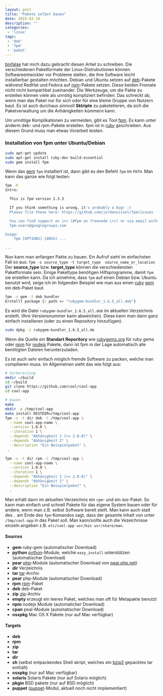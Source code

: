 ```yaml
---
layout: post
title: "Pakete selbst bauen"
date: 2015-02-19
description: ""
categories:
 - 'linux'
tags:
 - 'deb'
 - 'fpm'
 - 'paket'
---
```



[binfalse] hat mich dazu gebracht diesen Artiel zu schreiben. Die verschiedenen Paketformate der Linux-Distrubutionen können Softwareentwickler vor Probleme stellen, die ihre Software leicht installierbar gestalten möchten. Debian und Ubuntu setzen auf [deb]-Pakete während RedHat und Fedora auf [rpm]-Pakete setzen. Diese beiden Fromate nicht nicht kompartibel zueinander. Die Werkzeuge, um die Pakte zu erstellen können viele als unnötig kompliziert befinden. Das schreckt ab, wenn man das Paket nur für sich oder für eine kleine Gruppe von Nutzern baut. Es ist auch durchaus sinnvoll __Sktripte__ zu paketetieren, da sich die Paketverwaltung um die Anhänigkeiten kümmern kann.

Um unnötige Komplikationen zu vermeiden, gibt es Tool [fpm]. Es kann unter anderm deb- und rpm-Pakete erstellen. fpm ist in [ruby] geschrieben. Aus diesem Grund muss man etwas Vorarbeit leisten.

### Installation von fpm unter Ubuntu/Debian

``` sh
sudo apt-get update
sudo apt-get install ruby-dev build-essential
sudo gem install fpm
```

Wenn das [gem] `fpm` installiert ist, dann gibt es den Befehl `fpm` im `PATH`. Man kann das ganze wie folgt testen:

``` sh
fpm -h
Intro:

  This is fpm version 1.3.3

  If you think something is wrong, it's probably a bug! :)
  Please file these here: https://github.com/jordansissel/fpm/issues

  You can find support on irc (#fpm on freenode irc) or via email with
  fpm-users@googlegroups.com

Usage:
    fpm [OPTIONS] [ARGS] ...

...
```

Nun kann man anfangen Pakte zu bauen. Ein Aufruf sieht im einfachsten Fall so aus: `fpm -s source_type -t target_type  source_name_or_location` Der __source_type__ bzw. __target_type__ können die verschiedensten Paketformate sein. Einige Pakettype benötigen Hilfsprogramme, damit `fpm` sie erstellen kann. Da ich annehme, dass `fpm` auf einen Debian bzw. Ubuntu benutzt wird, zeige ich im folgenden Beispiel wie man aus einen [ruby] [gem] ein deb-Paket baut.

``` sh
fpm -s gem -t deb bundler
Erstellt package {: path => "rubygem-bundler_1.6.5_all.deb"}
```

Es wird die Datei `rubygem-bundler_1.6.5_all.deb` im aktuellen Verzeichnis erstellt. (Ihre Versionsnummer kann abweichen). Diese kann man dann ganz einfach installieren (oder zu einen Repository hinzufügen).

``` sh
sudo dpkg -i rubygem-bundler_1.6.5_all.de
```

Wenn die Quelle ein __Standart Reporitory__ wie [rubygems.org] für ruby gems  oder  [npm] für [nodejs] Pakete, dann ist fpm in der Lage automatisch alle benötigten Dateien herunterzuladen.

Es ist auch sehr einfach möglich fremde Software zu packen, welche man compilieren muss. Im Allgemeinen sieht das wie folgt aus:

``` sh
# Vorbereitung
mkdir ~/build
cd ~/build
git clone https://github.com/cool/cool-app
cd cool-app

# bauen
make
mkdir -p /tmp/cool-app 
make install DESTDIR=/tmp/cool-app
fpm -s -t dir deb -C /tmp/cool-app \
  --name cool-app-name \
  --version 1.0.0 \
  --iteration 1 \
  --depends "Abhänigkeit 1 (>= 2.0.0)" \
  --depends "Abhänigkeit 2" \
  --description "Ein Beispielpaket" \
 .

fpm -s -t dir rpm -C /tmp/cool-app \
  --name cool-app-name \
  --version 1.0.0 \
  --iteration 1 \
  --depends "Abhänigkeit 1 (>= 2.0.0)" \
  --depends "Abhänigkeit 2" \
  --description "Ein Beispielpaket" \
  .
```

Man erhält dann im aktuellen Verzeichnis ein `rpm`- und ein `deb`-Paket. So kann man einfach und schnell Pakete für das eigene System bauen oder für andere, wenn man z.B. selbst Software bereit stellt. Man kann auch statt des `.` am Ende des `fpm`-Komandos sagt, dass der gesamte Inhalt von unter `/tmp/cool-app` in das Paket soll. Man kann/sollte auch die Vezeichnisse einzeln angeben z.B. `etc/cool-app usr/bin usr/share/man`.



#### Sources
* __gem__ ruby-gem (automatischer Download)
* __python__ [python]-Module, welche `easy_install` unterstützen (automatischer Download)
* __pear__ [php]-Module (automatischer Download von [pear.php.net])
* __dir__ Verzeichnis
* __tar__ [tar]-Archiv
* __pear__ php-Module (automatischer Download)
* __rpm__ [rpm]-Paket
* __deb__ deb-Paket
* __zip__ [zip]-Archiv
* __empty__ erzeugt ein leeres Paket, welches man oft für Metapakte benutzt
* __npm__ nodejs Module (automaticher Download)
* __cpan__ peal-Module (automatischer Download)
* __osxpkg__ Mac OS X Pakete (nur auf Mac verfügbar)

#### Targets
* __deb__
* __rpm__
* __zip__
* __tar__
* __dir__
* __sh__ (selbst entpackendes Shell skript, welches ein [bzip2] gepacktes tar enthält)
* __osxpkg__ (nur auf Mac verfügbar)
* __solaris__ Solaris Pakete (nur auf Solaris möglich)
* __pkgin__ BSD pakete (nur auf BSD möglich)
* __puppet__ ([puppet]-Modul, aktuell noch nicht implementiert)


[binfalse]: http://binfalse.de/
[fpm]:https://github.com/jordansissel/fpm/wiki
[deb]: http://de.wikipedia.org/wiki/Debian-Paket
[rpm]: http://de.wikipedia.org/wiki/RPM_Package_Manager
[ruby]: https://www.ruby-lang.org/de/
[gem]: http://guides.rubygems.org/what-is-a-gem/
[rubygems.org]: https://rubygems.org/
[npm]: https://www.npmjs.com/
[nodejs]: http://nodejs.org/
[puppet]: http://puppetlabs.com/puppet/what-is-puppet
[tar]: http://de.wikipedia.org/wiki/Tar
[zip]: http://de.wikipedia.org/wiki/ZIP-Dateiformat
[python]: https://www.python.org/
[php]: http://php.net/
[pear.php.net]: http://pear.php.net/
[bzip2]: http://www.bzip.org/
